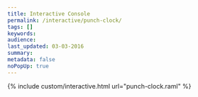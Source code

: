 ```yaml
---
title: Interactive Console
permalink: /interactive/punch-clock/
tags: []
keywords: 
audience: 
last_updated: 03-03-2016
summary: 
metadata: false
noPopUp: true
---
```


{%  include custom/interactive.html url="punch-clock.raml" %}